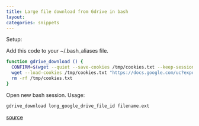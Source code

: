 ```yaml
---
title: Large file download from Gdrive in bash
layout: 
categories: snippets
---
```


Setup:

Add this code to your ~/.bash_aliases file.
```bash
function gdrive_download () {
  CONFIRM=$(wget --quiet --save-cookies /tmp/cookies.txt --keep-session-cookies --no-check-certificate "https://docs.google.com/uc?export=download&id=$1" -O- | sed -rn 's/.*confirm=([0-9A-Za-z_]+).*/\1\n/p')
  wget --load-cookies /tmp/cookies.txt "https://docs.google.com/uc?export=download&confirm=$CONFIRM&id=$1" -O $2
  rm -rf /tmp/cookies.txt
}
```
Open new bash session.
Usage:
```bash
gdrive_download long_google_drive_file_id filename.ext
```
[source](https://gist.github.com/iamtekeste/3cdfd0366ebfd2c0d805#gistcomment-2359248)